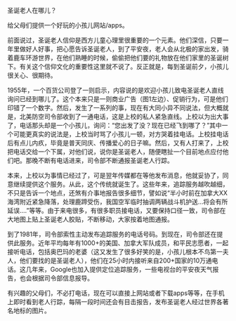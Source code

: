 圣诞老人在哪儿？

给父母们提供一个好玩的小孩儿网站/apps。

前面说过，圣诞老人信仰是西方儿童心理里很重要的一个元素。他们深信，只要一年里做好人好事，把心愿告诉圣诞老人，到了平安夜，老人会从北极的家出发，骑着鹿车环游世界，在他们熟睡的时候，偷偷把他们要的礼物放在他们家里的圣诞树下。有关这个信仰文化的重要性这里就不说了。反正就是，每到圣诞前夕，小孩儿很关心、很期待。

1955年，一个百货公司登了一则启示，内容说的是欢迎小孩儿致电圣诞老人直线询问已经到哪儿了。这个本来只是一则商业广告（图1左边）、促销行为，可是他们印错了一个数字。然后，发生了一系列的事，现在有大同小异不同说法，但大概就是，北美防空司令部收到了一通电话，这是上校的私人紧急直线。上校以为出大事了，电话那头却是一个小孩儿，询问：“您出发了没？现在已经飞到哪了？”其中一个可能更真实的说法是，上校当时骂了小孩儿一顿，对方哭着挂电话。上校挂电话后有点儿内疚，毕竟是普天同庆、传播爱心的日子嘛。然后，又有人打来了，上校把电话交给一个下属，对他们说，说你是圣诞老人，随便瞎扯一个目前地点应付他们吧。那晚不断有电话进来，司令部不断通报圣诞老人行踪。

本来，上校以为事情已经过了，可是翌年传媒都在等他发布消息，他就妥协了，同意继续提供这个服务。从此，这个传统就诞生了。这些年来，追踪服务越吹越细，不只是告诉一个地点，还煞有介事地报告很多细节，譬如说“半小时前在加拿大XX海湾附近紧急降落，处理鹿蹄受伤，我国空军临时抽调两辆战斗机护送…将会有所延误....”等等。由于来电很多，有很多职员接电话，又要保持口径一致，司令部在大地图上贴上圣诞老人胶贴，不断移动，大家按着地图通报。

到了1981年，司令部索性主动发布追踪服务的电话号码。到现在，司令部还在提供此服务。近年平均每年有1000+的美国、加拿大军队成员，和平民志愿者，一起接听电话，包括奥巴玛的老婆（这又发生了很多好笑的是，小孩儿根本不鸟第一夫人，他们要找的是圣诞老人），他们在25小时内接听来自200+国家的10万通电话。这几年来，Google也加入提供定位追踪服务，一些电视台的平安夜天气报告，也会根据司令部信息报导。

有兴趣的父母们，不必打电话，现在可以直接上网站或者下载apps等等，在手机上即时看到老人行踪，每隔一段时间还会有目击报告，发布圣诞老人经过世界各著名地标的图片。

